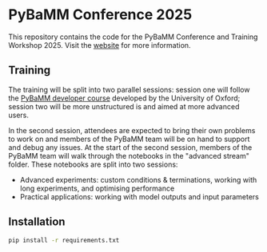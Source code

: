 # PyBaMM Conference 2025

This repository contains the code for the PyBaMM Conference and Training Workshop 2025. Visit the [website](https://www.pybmc.com/) for more information.

## Training 

The training will be split into two parallel sessions: session one will follow the [PyBaMM developer course](https://train.rse.ox.ac.uk/material/HPCu/libraries/pybamm-developer) developed by the University of Oxford; session two will be more unstructured is and aimed at more advanced users. 

In the second session, attendees are expected to bring their own problems to work on and members of the PyBaMM team will be on hand to support and debug any issues. At the start of the second session, members of the PyBaMM team will walk through the notebooks in the "advanced stream" folder. These notebooks are split into two sessions:
- Advanced experiments: custom conditions & terminations, working with long experiments, and optimising performance
- Practical applications: working with model outputs and input parameters

## Installation

```bash
pip install -r requirements.txt
```
